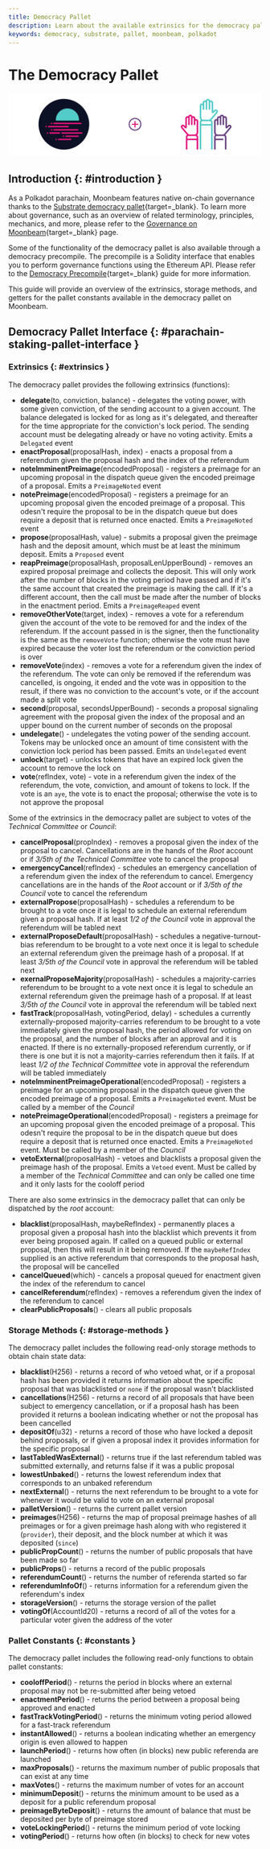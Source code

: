 ```yaml
---
title: Democracy Pallet
description: Learn about the available extrinsics for the democracy pallet on Moonbeam and how to interact with them using Polkadot.js Apps and the Polkadot.js API.
keywords: democracy, substrate, pallet, moonbeam, polkadot
---
```


# The Democracy Pallet

![Democracy Moonbeam Banner](/images/builders/pallets-precompiles/pallets/democracy-banner.png)

## Introduction {: #introduction }

As a Polkadot parachain, Moonbeam features native on-chain governance thanks to the [Substrate democracy pallet](https://docs.rs/pallet-democracy/latest/pallet_democracy/){target=_blank}. To learn more about governance, such as an overview of related terminology, principles, mechanics, and more, please refer to the [Governance on Moonbeam](/learn/features/governance){target=_blank} page. 

Some of the functionality of the democracy pallet is also available through a democracy precompile. The precompile is a Solidity interface that enables you to perform governance functions using the Ethereum API. Please refer to the [Democracy Precompile](/builders/pallets-precompiles/precompiles/democracy){target=_blank} guide for more information.

This guide will provide an overview of the extrinsics, storage methods, and getters for the pallet constants available in the democracy pallet on Moonbeam.

## Democracy Pallet Interface {: #parachain-staking-pallet-interface }

### Extrinsics {: #extrinsics }

The democracy pallet provides the following extrinsics (functions):

- **delegate**(to, conviction, balance) - delegates the voting power, with some given conviction, of the sending account to a given account. The balance delegated is locked for as long as it's delegated, and thereafter for the time appropriate for the conviction's lock period. The sending account must be delegating already or have no voting activity. Emits a `Delegated` event
- **enactProposal**(proposalHash, index) - enacts a proposal from a referendum given the proposal hash and the index of the referendum
- **noteImminentPreimage**(encodedProposal) - registers a preimage for an upcoming proposal in the dispatch queue given the encoded preimage of a proposal. Emits a `PreimageNoted` event
- **notePreimage**(encodedProposal) - registers a preimage for an upcoming proposal given the encoded preimage of a proposal. This odesn't require the proposal to be in the dispatch queue but does require a deposit that is returned once enacted. Emits a `PreimageNoted` event
- **propose**(proposalHash, value) - submits a proposal given the preimage hash and the deposit amount, which must be at least the minimum deposit. Emits a `Proposed` event
- **reapPreimage**(proposalHash, proposalLenUpperBound) - removes an expired proposal preimage and collects the deposit. This will only work after the number of blocks in the voting period have passed and if it's the same account that created the preimage is making the call. If it's a different account, then the call must be made after the number of blocks in the enactment period. Emits a `PreimageReaped` event
- **removeOtherVote**(target, index) - removes a vote for a referendum given the account of the vote to be removed for and the index of the referendum. If the account passed in is the signer, then the functionality is the same as the `removeVote` function; otherwise the vote must have expired because the voter lost the referendum or the conviction period is over
- **removeVote**(index) - removes a vote for a referendum given the index of the referendum. The vote can only be removed if the referendum was cancelled, is ongoing, it ended and the vote was in opposition to the result, if there was no conviction to the account's vote, or if the account made a split vote
- **second**(proposal, secondsUpperBound) - seconds a proposal signaling agreement with the proposal given the index of the proposal and an upper bound on the current number of seconds on the proposal
- **undelegate**() - undelegates the voting power of the sending account. Tokens may be unlocked once an amount of time consistent with the conviction lock period has been passed. Emits an `Undelegated` event
- **unlock**(target) - unlocks tokens that have an expired lock given the account to remove the lock on
- **vote**(refIndex, vote) - vote in a referendum given the index of the referendum, the vote, conviction, and amount of tokens to lock. If the vote is an `aye`, the vote is to enact the proposal; otherwise the vote is to not approve the proposal

Some of the extrinsics in the democracy pallet are subject to votes of the *Technical Committee* or *Council*:

- **cancelProposal**(propIndex) - removes a proposal given the index of the proposal to cancel. Cancellations are in the hands of the *Root* account or if *3/5th of the Technical Committee* vote to cancel the proposal
- **emergencyCancel**(refIndex) - schedules an emergency cancellation of a referendum given the index of the referendum to cancel. Emergency cancellations are in the hands of the *Root* account or if *3/5th of the Council* vote to cancel the referendum
- **externalPropose**(proposalHash) - schedules a referendum to be brought to a vote once it is legal to schedule an external referendum given a proposal hash. If at least *1/2 of the Council* vote in approval the referendum will be tabled next
- **externalProposeDefault**(proposalHash) - schedules a negative-turnout-bias referendum to be brought to a vote next once it is legal to schedule an external referendum given the preimage hash of a proposal. If at least *3/5th of the Council* vote in approval the referendum will be tabled next
- **exernalProposeMajority**(proposalHash) - schedules a majority-carries referendum to be brought to a vote next once it is legal to schedule an external referendum given the preimage hash of a proposal. If at least *3/5th of the Council* vote in approval the referendum will be tabled next
- **fastTrack**(proposalHash, votingPeriod, delay) - schedules a currently externally-proposed majority-carries referendum to be brought to a vote immediately given the proposal hash, the period allowed for voting on the proposal, and the number of blocks  after an approval and it is enacted. If there is no externally-proposed referendum currently, or if there is one but it is not a majority-carries referendum then it fails. If at least *1/2 of the Technical Committee* vote in approval the referendum will be tabled immediately
- **noteImminentPreimageOperational**(encodedProposal) - registers a preimage for an upcoming proposal in the dispatch queue given the encoded preimage of a proposal. Emits a `PreimageNoted` event. Must be called by a member of the *Council*
- **notePreimageOperational**(encodedProposal) - registers a preimage for an upcoming proposal given the encoded preimage of a proposal. This odesn't require the proposal to be in the dispatch queue but does require a deposit that is returned once enacted. Emits a `PreimageNoted` event. Must be called by a member of the *Council*
- **vetoExternal**(proposalHash) - vetoes and blacklists a proposal given the preimage hash of the proposal. Emits a `Vetoed` event. Must be called by a member of the *Technical Committee* and can only be called one time and it only lasts for the cooloff period

There are also some extrinsics in the democracy pallet that can only be dispatched by the *root* account:

- **blacklist**(proposalHash, maybeRefIndex) - permanently places a proposal given a proposal hash into the blacklist which prevents it from ever being proposed again. If called on a queued public or external proposal, then this will result in it being removed. If the `maybeRefIndex` supplied is an active referendum that corresponds to the proposal hash, the proposal will be cancelled
- **cancelQueued**(which) - cancels a proposal queued for enactment given the index of the referendum to cancel
- **cancelReferendum**(refIndex) - removes a referendum given the index of the referendum to cancel
- **clearPublicProposals**() - clears all public proposals

### Storage Methods {: #storage-methods }

The democracy pallet includes the following read-only storage methods to obtain chain state data:

- **blacklist**(H256) - returns a record of who vetoed what, or if a proposal hash has been provided it returns information about the specific proposal that was blacklisted or `none` if the proposal wasn't blacklisted
- **cancellations**(H256) - returns a record of all proposals that have been subject to emergency cancellation, or if a proposal hash has been provided it returns a boolean indicating whether or not the proposal has been cancelled 
- **depositOf**(u32) - returns a record of those who have locked a deposit behind proposals, or if given a proposal index it provides information for the specific proposal
- **lastTabledWasExternal**() - returns true if the last referendum tabled was submitted externally, and returns false if it was a public proposal
- **lowestUnbaked**() - returns the lowest referendum index that corresponds to an unbaked referendum
- **nextExternal**() - returns the next referendum to be brought to a vote for whenever it would be valid to vote on an external proposal
- **palletVersion**() - returns the current pallet version
- **preimages**(H256) - returns the map of proposal preimage hashes of all preimages or for a given preimage hash along with who registered it (`provider`), their deposit, and the block number at which it was deposited (`since`)
- **publicPropCount**() - returns the number of public proposals that have been made so far
- **publicProps**() - returns a record of the public proposals
- **referendumCount**() - returns the number of referenda started so far
- **referendumInfoOf**() - returns information for a referendum given the referendum's index
- **storageVersion**() - returns the storage version of the pallet
- **votingOf**(AccountId20) - returns a record of all of the votes for a particular voter given the address of the voter

### Pallet Constants {: #constants }

The democracy pallet includes the following read-only functions to obtain pallet constants:

- **cooloffPeriod**() - returns the period in blocks where an external proposal may not be re-submitted after being vetoed
- **enactmentPeriod**() - returns the period between a proposal being approved and enacted
- **fastTrackVotingPeriod**() - returns the minimum voting period allowed for a fast-track referendum
- **instantAllowed**() - returns a boolean indicating whether an emergency origin is even allowed to happen
- **launchPeriod**() - returns how often (in blocks) new public referenda are launched
- **maxProposals**() - returns the maximum number of public proposals that can exist at any time
- **maxVotes**() - returns the maximum number of votes for an account
- **minimumDeposit**() - returns the minimum amount to be used as a deposit for a public referendum proposal
- **preimageByteDeposit**() - returns the amount of balance that must be deposited per byte of preimage stored
- **voteLockingPeriod**() - returns the minimum period of vote locking
- **votingPeriod**() - returns how often (in blocks) to check for new votes